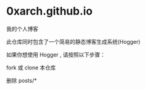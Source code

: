 # 0xarch.github.io

我的个人博客

此仓库同时包含了一个简易的静态博客生成系统(Hogger)

如果你想使用 Hogger , 请按照以下步骤：

fork 或 clone 本仓库

删除 posts/* 
